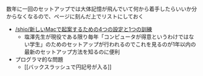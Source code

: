 
数年に一回のセットアップでは大体記憶が飛んでいて何から着手したらいいか分からなくなるので、ページに刻んだ上でリストにしておく

- [/shio/新しいMacで起案するための4つの設定と1つの訓練](https://scrapbox.io/shio/新しいMacで起案するための4つの設定と1つの訓練)
    - 塩澤先生が現役である限り毎年「コンピュータが得意というわけではない学生」のためのセットアップが行われるのでこれを見るのが1年以内の最新のセットアップ方法を知るのに便利
- プログラマ的な問題
    - [[バックスラッシュで円記号が入る]]
